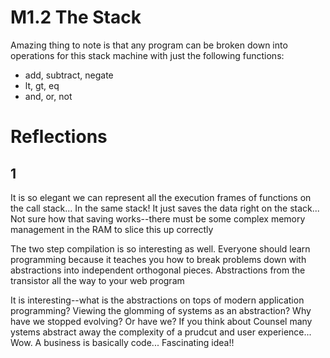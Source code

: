 # M1.2 The Stack
Amazing thing to note is that any program can be broken down into operations for this stack machine with just the following functions:
- add, subtract, negate
- lt, gt, eq
- and, or, not

# Reflections
## 1
It is so elegant we can represent all the execution frames of functions on the call stack... In the same stack! It just saves the data right on the stack... Not sure how that saving works--there must be some complex memory management in the RAM to slice this up correctly

The two step compilation is so interesting as well. Everyone should learn programming because it teaches you how to break problems down with abstractions into independent orthogonal pieces. Abstractions from the transistor all the way to your web program

It is interesting--what is the abstractions on tops of modern application programming? Viewing the glomming of systems as an abstraction? Why have we stopped evolving? Or have we? If you think about Counsel many ystems abstract away the complexity of a prudcut and user experience... Wow. A business is basically code... Fascinating idea!!
